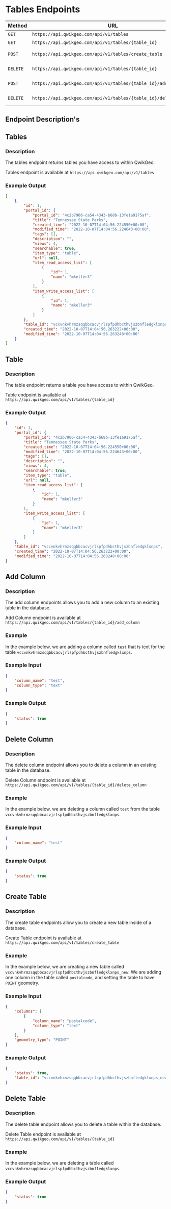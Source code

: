 # Tables Endpoints

| Method | URL                                                                              | Description                                 |
| ------ | -------------------------------------------------------------------------------- | ------------------------------------------- |
| `GET`  | `https://api.qwikgeo.com/api/v1/tables`                                                           | [Tables](#table)                   |
| `GET`  | `https://api.qwikgeo.com/api/v1/tables/{table_id}`                                                | [Table](#table)                   |
| `POST`  | `https://api.qwikgeo.com/api/v1/tables/create_table`                                             | [Create Table](#create-table)               |
| `DELETE`  | `https://api.qwikgeo.com/api/v1/tables/{table_id}`                                             | [Delete Table](#delete-table)               |
| `POST`  | `https://api.qwikgeo.com/api/v1/tables/{table_id}/add_column`                                    | [Add Column](#add-column)                   |
| `DELETE`  | `https://api.qwikgeo.com/api/v1/tables/{table_id}/delete_column`                               | [Delete Column](#delete-column)             |


## Endpoint Description's

## Tables

### Description
The tables endpoint returns tables you have access to within QwikGeo.

Tables endpoint is available at `https://api.qwikgeo.com/api/v1/tables`

### Example Output
```json
[
    {
        "id": 1,
        "portal_id": {
            "portal_id": "4c2b7906-ca54-4343-b68b-13fe1a9175af",
            "title": "Tennessee State Parks",
            "created_time": "2022-10-07T14:04:56.224550+00:00",
            "modified_time": "2022-10-07T14:04:56.224643+00:00",
            "tags": [],
            "description": "",
            "views": 4,
            "searchable": true,
            "item_type": "table",
            "url": null,
            "item_read_access_list": [
                {
                    "id": 1,
                    "name": "mkeller3"
                }
            ],
            "item_write_access_list": [
                {
                    "id": 1,
                    "name": "mkeller3"
                }
            ]
        },
        "table_id": "vccvnkvhrmzsqqbbcacvjrlspfpdhbcthvjszbnfledgklxnps",
        "created_time": "2022-10-07T14:04:56.263222+00:00",
        "modified_time": "2022-10-07T14:04:56.263248+00:00"
    }
]
```

## Table

### Description
The table endpoint returns a table you have access to within QwikGeo.

Table endpoint is available at `https://api.qwikgeo.com/api/v1/tables/{table_id}`

### Example Output
```json
{
    "id": 1,
    "portal_id": {
        "portal_id": "4c2b7906-ca54-4343-b68b-13fe1a9175af",
        "title": "Tennessee State Parks",
        "created_time": "2022-10-07T14:04:56.224550+00:00",
        "modified_time": "2022-10-07T14:04:56.224643+00:00",
        "tags": [],
        "description": "",
        "views": 4,
        "searchable": true,
        "item_type": "table",
        "url": null,
        "item_read_access_list": [
            {
                "id": 1,
                "name": "mkeller3"
            }
        ],
        "item_write_access_list": [
            {
                "id": 1,
                "name": "mkeller3"
            }
        ]
    },
    "table_id": "vccvnkvhrmzsqqbbcacvjrlspfpdhbcthvjszbnfledgklxnps",
    "created_time": "2022-10-07T14:04:56.263222+00:00",
    "modified_time": "2022-10-07T14:04:56.263248+00:00"
}
```

## Add Column

### Description
The add column endpoints allows you to add a new column to an existing table in the database.

Add Column endpoint is available at `https://api.qwikgeo.com/api/v1/tables/{table_id}/add_column`

### Example

In the example below, we are adding a column called `test` that is text for the table `vccvnkvhrmzsqqbbcacvjrlspfpdhbcthvjszbnfledgklxnps`.

### Example Input 
```json
{
    "column_name": "test",
    "column_type": "text"
}
```

### Example Output
```json
{
    "status": true
}

```

## Delete Column

### Description
The delete column endpoint allows you to delete a column in an existing table in the database.


Delete Column endpoint is available at `https://api.qwikgeo.com/api/v1/tables/{table_id}/delete_column`

### Example

In the example below, we are deleting a column called `test` from the table `vccvnkvhrmzsqqbbcacvjrlspfpdhbcthvjszbnfledgklxnps`.

### Example Input 
```json
{
    "column_name": "test"
}
```

### Example Output
```json
{
    "status": true
}
```

## Create Table

### Description
The create table endpoints allow you to create a new table inside of a database.

Create Table endpoint is available at `https://api.qwikgeo.com/api/v1/tables/create_table`

### Example

In the example below, we are creating a new table called `vccvnkvhrmzsqqbbcacvjrlspfpdhbcthvjszbnfledgklxnps_new`. We are adding one column in the table called `postalcode`,
and setting the table to have `POINT` geometry.

### Example Input 
```json
{
    "columns": [
        {
            "column_name": "postalcode",
            "column_type": "text"
        }
    ],
    "geometry_type": "POINT"
}
```

### Example Output
```json
{
    "status": true,
    "table_id": "vccvnkvhrmzsqqbbcacvjrlspfpdhbcthvjszbnfledgklxnps_new"
}
```

## Delete Table

### Description
The delete table endpoint allows you to delete a table within the database.

Delete Table endpoint is available at `https://api.qwikgeo.com/api/v1/tables/{table_id}`

### Example

In the example below, we are deleting a table called `vccvnkvhrmzsqqbbcacvjrlspfpdhbcthvjszbnfledgklxnps`.

### Example Output
```json
{
    "status": true
}
```

